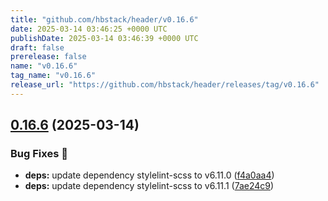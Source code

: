 ```yaml
---
title: "github.com/hbstack/header/v0.16.6"
date: 2025-03-14 03:46:25 +0000 UTC
publishDate: 2025-03-14 03:46:39 +0000 UTC
draft: false
prerelease: false
name: "v0.16.6"
tag_name: "v0.16.6"
release_url: "https://github.com/hbstack/header/releases/tag/v0.16.6"
---
```


## [0.16.6](https://github.com/hbstack/header/compare/v0.16.5...v0.16.6) (2025-03-14)


### Bug Fixes 🐞

* **deps:** update dependency stylelint-scss to v6.11.0 ([f4a0aa4](https://github.com/hbstack/header/commit/f4a0aa4fec48d8a1c0ee33642b5bf9b6a60f366b))
* **deps:** update dependency stylelint-scss to v6.11.1 ([7ae24c9](https://github.com/hbstack/header/commit/7ae24c9cb94d9f75a141ace3e64845dc6fb64fee))

